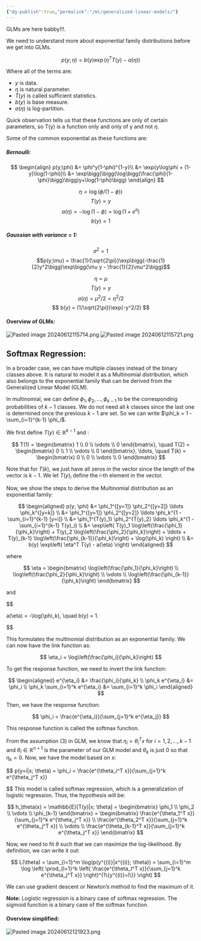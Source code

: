 ```yaml
---
{"dg-publish":true,"permalink":"/ml/generalized-linear-models/"}
---
```


GLMs are here babby!!!.

We need to understand more about exponential family distributions before we get into GLMs.

$$
p(y;\eta) = b(y)\exp(\eta^T T(y) - a(\eta))
$$

Where all of the terms are:

- $y$ is data.
- $\eta$ is natural parameter.
- $T(y)$ is called sufficient statistics. 
- $b(y)$ is base measure.
- $a(\eta)$ is log-partition.

Quick observation tells us that these functions are only of certain parameters, so T(y) is a function only and only of y and not $\eta$. 

Some of the common exponential as these functions are:

##### Bernoulli:
$$
\begin{align}
p(y;\phi) &= \phi^y(1-\phi)^{1-y}\\
&= \exp(y\log\phi + (1-y)\log(1-\phi))\\
&= \exp\bigg(\bigg(\log\bigg(\frac{\phi}{1-\phi}\bigg)\bigg)y+\log(1-\phi)\bigg)
\end{align}
$$

$$\eta = \log(\phi/(1-\phi))$$
$$T(y) =y$$
$$a(\eta) = -\log(1-\phi) = \log(1+e^{\eta})$$
$$b(y)=1$$
##### Gaussian with variance = 1:
$$\sigma^{2}=1$$
$$p(y;\mu) = \frac{1}{\sqrt{2\pi}}\exp\bigg(-\frac{1}{2}y^2\bigg)\exp\bigg(\mu y - \frac{1}{2}\mu^2\bigg)$$

$$\eta = \mu$$
$$T(y)=y$$
$$a(\eta) = \mu^2/2 = \eta^2/2$$
$$
b(y) = (1/\sqrt{2\pi})\exp(-y^2/2)
$$

#### Overview of GLMs:
![Pasted image 20240612115714.png](/img/user/ML/Pasted%20image%2020240612115714.png)
![Pasted image 20240612115721.png](/img/user/ML/Pasted%20image%2020240612115721.png)

## Softmax Regression:


In a broader case, we can have multiple classes instead of the binary classes above. It is natural to model it as a Multinomial distribution, which also belongs to the exponential family that can be derived from the Generalized Linear Model (GLM).

In multinomial, we can define $\phi_1, \phi_2, \ldots, \phi_{k-1}$ to be the corresponding probabilities of $k-1$ classes. We do not need all $k$ classes since the last one is determined once the previous $k-1$ are set. So we can write $\phi_k = 1 - \sum_{i=1}^{k-1} \phi_i$.

We first define $T(y) \in \mathbb{R}^{k-1}$ and :

$$
T(1) = \begin{bmatrix} 1 \\ 0 \\ \vdots \\ 0 \end{bmatrix}, \quad T(2) = \begin{bmatrix} 0 \\ 1 \\ \vdots \\ 0 \end{bmatrix}, \ldots, \quad T(k) = \begin{bmatrix} 0 \\ 0 \\ \vdots \\ 0 \end{bmatrix}
$$

Note that for $T(k)$, we just have all zeros in the vector since the length of the vector is $k-1$. We let $T(y)_i$ define the $i$-th element in the vector. 

Now, we show the steps to derive the Multinomial distribution as an exponential family:

$$
\begin{aligned}
p(y; \phi) &= \phi_1^{[y=1]} \phi_2^{[y=2]} \ldots \phi_k^{[y=k]} \\
&= \phi_1^{[y=1]} \phi_2^{[y=2]} \ldots \phi_k^{1 - \sum_{i=1}^{k-1} [y=i]} \\
&= \phi_1^{T(y)_1} \phi_2^{T(y)_2} \ldots \phi_k^{1 - \sum_{i=1}^{k-1} T(y)_i} \\
&= \exp\left( T(y)_1 \log\left(\frac{\phi_1}{\phi_k}\right) + T(y)_2 \log\left(\frac{\phi_2}{\phi_k}\right) + \ldots + T(y)_{k-1} \log\left(\frac{\phi_{k-1}}{\phi_k}\right) + \log(\phi_k) \right) \\
&= b(y) \exp\left( \eta^T T(y) - a(\eta) \right)
\end{aligned}
$$

where

$$
\eta = \begin{bmatrix} \log\left(\frac{\phi_1}{\phi_k}\right) \\ \log\left(\frac{\phi_2}{\phi_k}\right) \\ \vdots \\ \log\left(\frac{\phi_{k-1}}{\phi_k}\right) \end{bmatrix}
$$

and

$$

a(\eta) = -\log(\phi_k), \quad b(y) = 1.

$$

This formulates the multinomial distribution as an exponential family. We can now have the link function as:

$$
\eta_i = \log\left(\frac{\phi_i}{\phi_k}\right)
$$

To get the response function, we need to invert the link function:

$$
\begin{aligned}
e^{\eta_i} &= \frac{\phi_i}{\phi_k} \\
\phi_k e^{\eta_i} &= \phi_i \\
\phi_k \sum_{i=1}^k e^{\eta_i} &= \sum_{i=1}^k \phi_i
\end{aligned}
$$

Then, we have the response function:

$$
\phi_i = \frac{e^{\eta_i}}{\sum_{j=1}^k e^{\eta_j}}
$$

This response function is called the softmax function.

From the assumption (3) in GLM, we know that $\eta_i = \theta_i^T x$ for $i = 1, 2, \ldots, k-1$ and $\theta_i \in \mathbb{R}^{n+1}$ is the parameter of our GLM model and $\theta_k$ is just 0 so that $\eta_k = 0$. Now, we have the model based on $x$:

$$
p(y=i|x; \theta) = \phi_i = \frac{e^{\theta_i^T x}}{\sum_{j=1}^k e^{\theta_j^T x}}

$$
This model is called softmax regression, which is a generalization of logistic regression. Thus, the hypothesis will be:

$$
h_\theta(x) = \mathbb{E}[T(y)|x; \theta] = \begin{bmatrix} \phi_1 \\ \phi_2 \\ \vdots \\ \phi_{k-1} \end{bmatrix} = \begin{bmatrix} \frac{e^{\theta_1^T x}}{\sum_{j=1}^k e^{\theta_j^T x}} \\ \frac{e^{\theta_2^T x}}{\sum_{j=1}^k e^{\theta_j^T x}} \\ \vdots \\ \frac{e^{\theta_{k-1}^T x}}{\sum_{j=1}^k e^{\theta_j^T x}} \end{bmatrix}
$$

Now, we need to fit $\theta$ such that we can maximize the log-likelihood. By definition, we can write it out:

$$
L(\theta) = \sum_{i=1}^m \log(p(y^{(i)}|x^{(i)}; \theta)) = \sum_{i=1}^m \log \left( \prod_{l=1}^k \left( \frac{e^{\theta_l^T x}}{\sum_{j=1}^k e^{\theta_j^T x}} \right)^{1\{y^{(i)}=l\}} \right)
$$

We can use gradient descent or Newton’s method to find the maximum of it.

**Note:** Logistic regression is a binary case of softmax regression. The sigmoid function is a binary case of the softmax function.

#### Overview simplified:

![Pasted image 20240612121923.png](/img/user/ML/Pasted%20image%2020240612121923.png)



